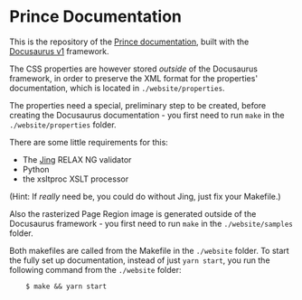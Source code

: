 # Prince Documentation

This is the repository of the [Prince documentation](https://www.princexml.com/doc/),
built with the [Docusaurus v1](https://v1.docusaurus.io/) framework.

The CSS properties are however stored *outside* of the Docusaurus framework,
in order to preserve the XML format for the properties' documentation, which is
located in `./website/properties`.

The properties need a special, preliminary step to be created, before creating
the Docusaurus documentation - you first need to run `make` in the
`./website/properties` folder.

There are some little requirements for this:
* The [Jing](https://relaxng.org/jclark/jing.html) RELAX NG validator
* Python
* the xsltproc XSLT processor

(Hint: If *really* need be, you could do without Jing, just fix your Makefile.)

Also the rasterized Page Region image is generated outside of the Docusaurus
framework - you first need to run `make` in the `./website/samples` folder.

Both makefiles are called from the Makefile in the `./website` folder. To start
the fully set up documentation, instead of just `yarn start`, you run
the following command from the `./website` folder:

```
    $ make && yarn start
```
